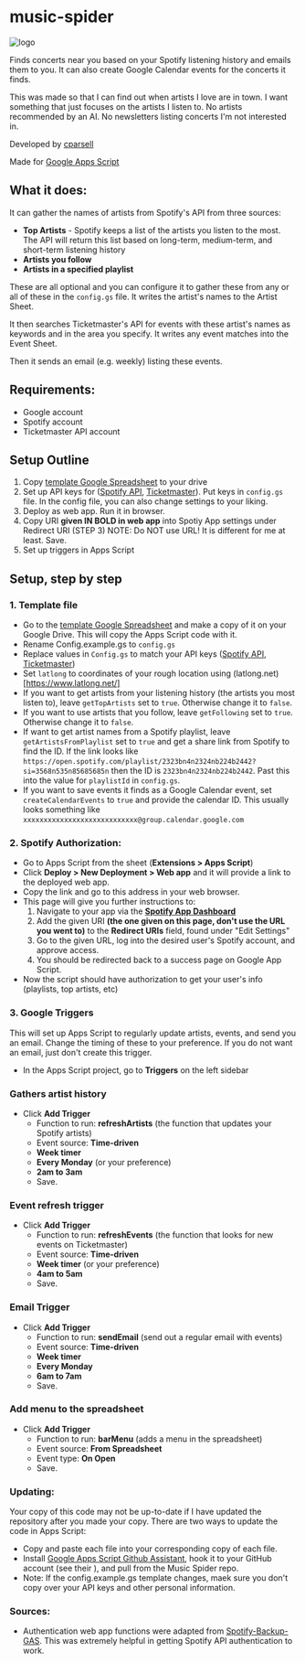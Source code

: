 # music-spider
![logo](https://i.postimg.cc/GtnY2t84/music-spider-logo-inv-nobg.png)

Finds concerts near you based on your Spotify listening history and emails them to you. It can also create Google Calendar events for the concerts it finds.

This was made so that I can find out when artists I love are in town. I want something that just focuses on the artists I listen to. No artists recommended by an AI. No newsletters listing concerts I'm not interested in.


Developed by [cparsell](https://github.com/cparsell)

Made for [Google Apps Script](https://developers.google.com/apps-script/)
  
  
  
## What it does:
It can gather the names of artists from Spotify's API from three sources:
- **Top Artists** - Spotify keeps a list of the artists you listen to the most. The API will return this list based on long-term, medium-term, and short-term listening history
- **Artists you follow**
- **Artists in a specified playlist**

These are all optional and you can configure it to gather these from any or all of these in the `config.gs` file. It writes the artist's names to the Artist Sheet.

It then searches Ticketmaster's API for events with these artist's names as keywords and in the area you specify. It writes any event matches into the Event Sheet.

Then it sends an email (e.g. weekly) listing these events.
  

## Requirements:
- Google account
- Spotify account
- Ticketmaster API account


## Setup Outline
1. Copy [template Google Spreadsheet](https://docs.google.com/spreadsheets/d/1H4pvSK4jpRikHO11PtpJGSdycpVmM566XLQzRot4E_g/edit?usp=sharing) to your drive
2. Set up API keys for ([Spotify API](https://developer.spotify.com/dashboard/applications), [Ticketmaster](https://developer.ticketmaster.com/)). Put keys in `config.gs` file. In the config file, you can also change settings to your liking.
3. Deploy as web app. Run it in browser. 
4. Copy URI **given IN BOLD in web app** into Spotiy App settings under Redirect URI (STEP 3) NOTE: Do NOT use URL! It is different for me at least. Save.
3. Set up triggers in Apps Script

## Setup, step by step

### 1. Template file
- Go to the  [template Google Spreadsheet](https://docs.google.com/spreadsheets/d/1H4pvSK4jpRikHO11PtpJGSdycpVmM566XLQzRot4E_g/edit?usp=sharing) and make a copy of it on your Google Drive. This will copy the Apps Script code with it.
- Rename Config.example.gs to `config.gs`
- Replace values in `Config.gs` to match your API keys ([Spotify API](https://developer.spotify.com/dashboard/applications), [Ticketmaster](https://developer.ticketmaster.com/))
- Set `latlong` to coordinates of your rough location using (latlong.net)[https://www.latlong.net/]
- If you want to get artists from your listening history (the artists you most listen to), leave `getTopArtists` set to `true`. Otherwise change it to `false`.
- If you want to use artists that you follow, leave `getFollowing` set to `true`. Otherwise change it to `false`.
- If want to get artist names from a Spotify playlist, leave `getArtistsFromPlaylist` set to `true` and get a share link from Spotify to find the ID. If the link looks like `https://open.spotify.com/playlist/2323bn4n2324nb224b2442?si=3568n535n85685685n` then the ID is `2323bn4n2324nb224b2442`. Past this into the value for `playlistId` in `config.gs`.
- If you want to save events it finds as a Google Calendar event, set `createCalendarEvents` to `true` and provide the calendar ID. This usually looks something like `xxxxxxxxxxxxxxxxxxxxxxxxxxxx@group.calendar.google.com`

### 2. Spotify Authorization:
- Go to Apps Script from the sheet (**Extensions > Apps Script**)
- Click **Deploy > New Deployment > Web app** and it will provide a link to the deployed web app.
- Copy the link and go to this address in your web browser.
- This page will give you further instructions to:
    1. Navigate to your app via the **[Spotify App Dashboard](https://developer.spotify.com/dashboard/applications)**
    2. Add the given URI **(the one given on this page, don't use the URL you went to)** to the **Redirect URIs** field, found under "Edit Settings"
    3. Go to the given URL, log into the desired user's Spotify account, and approve access.
    4. You should be redirected back to a success page on Google App Script.
- Now the script should have authorization to get your user's info (playlists, top artists, etc)

### 3. Google Triggers
This will set up Apps Script to regularly update artists, events, and send you an email. Change the timing of these to your preference. If you do not want an email, just don't create this trigger.

- In the Apps Script project, go to **Triggers** on the left sidebar

### Gathers artist history
- Click **Add Trigger**
  - Function to run: **refreshArtists**   (the function that updates your Spotify artists)
  - Event source: **Time-driven**
  - **Week timer**
  - **Every Monday** (or your preference)
  - **2am to 3am**
  - Save.

### Event refresh trigger
- Click **Add Trigger**
  - Function to run: **refreshEvents**   (the function that looks for new events on Ticketmaster)
  - Event source: **Time-driven**
  - **Week timer** (or your preference)
  - **4am to 5am**
  - Save.
    
### Email Trigger
- Click **Add Trigger**
  - Function to run: **sendEmail**    (send out a regular email with events)
  - Event source: **Time-driven**
  - **Week timer** 
  - **Every Monday** 
  - **6am to 7am**
  - Save.

### Add menu to the spreadsheet
- Click **Add Trigger**
  - Function to run: **barMenu**    (adds a menu in the spreadsheet)
  - Event source: **From Spreadsheet**
  - Event type: **On Open**
  - Save.

### Updating:
Your copy of this code may not be up-to-date if I have updated the repository after you made your copy. There are two ways to update the code in Apps Script:
- Copy and paste each file into your corresponding copy of each file.
- Install [Google Apps Script Github Assistant](https://chrome.google.com/webstore/detail/google-apps-script-github/lfjcgcmkmjjlieihflfhjopckgpelofo), hook it to your GitHub account (see their ), and pull from the Music Spider repo.
- Note: If the config.example.gs template changes, maek sure you don't copy over your API keys and other personal information.
 
### Sources:
 - Authentication web app functions were adapted from [Spotify-Backup-GAS](https://github.com/Nitemice/spotify-backup-gas). This was extremely helpful in getting Spotify API authentication to work.
